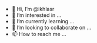 - 👋 Hi, I’m @ikhlasr
- 👀 I’m interested in ...
- 🌱 I’m currently learning ...
- 💞️ I’m looking to collaborate on ...
- 📫 How to reach me ...

<!---
ikhlasr/ikhlasr is a ✨ special ✨ repository because its `README.md` (this file) appears on your GitHub profile.
You can click the Preview link to take a look at your changes.
--->
